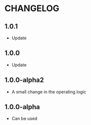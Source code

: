 CHANGELOG
==============

1.0.1
-----------------
  * Update
  
1.0.0
-----------------
  * Update
  
1.0.0-alpha2
-----------------
  * A small change in the operating logic
  
1.0.0-alpha
-----------------
  * Can be used
